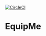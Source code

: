 [![CircleCI](https://circleci.com/gh/MagdalenaBrejna/EquipMe.svg?style=shield)](https://circleci.com/gh/MagdalenaBrejna/EquipMe)
# EquipMe
